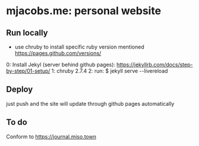 # mjacobs.me: personal website

## Run locally
- use chruby to install specific ruby version mentioned https://pages.github.com/versions/

0: Install Jekyl (server behind github pages): https://jekyllrb.com/docs/step-by-step/01-setup/
1: chruby 2.7.4
2: run: $ jekyll serve --livereload

## Deploy

just push and the site will update through github pages automatically

## To do

Conform to https://journal.miso.town
